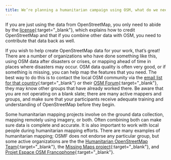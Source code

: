 ```yaml
---
title: We’re planning a humanitarian campaign using OSM, what do we need to know?
---
```


If you are just using the data from OpenStreetMap, you only need to abide by the [license](https://www.openstreetmap.org/copyright){:target="_blank"}, which explains how to credit OpenStreetMap and that if you combine other data with OSM, you need to contribute that data back as well.

If you wish to help create OpenStreetMap data for your work, that’s great! There are a number of organizations who have done something like this, using OSM data after disasters or crises, or mapping ahead of time in places where disasters may occur. OSM data quality is often very good, or if something is missing, you can help map the features that you need. The best way to do this is to contact the local OSM community via the [email list for that country](https://lists.openstreetmap.org/listinfo){:target="_blank"} or their [OSM Forum](https://community.openstreetmap.org){:target="_blank"}, they may know other groups that have already worked there. Be aware that you are not operating on a blank slate; there are many active mappers and groups, and make sure that your participants receive adequate training and understanding of OpenStreetMap before they begin.

Some humanitarian mapping projects involve on the ground data collection, mapping remotely using imagery, or both. Often combining both can make sure data is complete and accurate. It is also important to work with local people during humanitarian mapping efforts. There are many examples of humanitarian mapping; OSMF does not endorse any particular group, but some active organizations are the the [Humanitarian OpenStreetMap Team](http://www.hotosm.org){:target="_blank"}, the [Missing Maps project](http://www.missingmaps.org){:target="_blank"}, and [Projet Espace OSM Francophone](https://projeteof.org/){:target="_blank"}.

